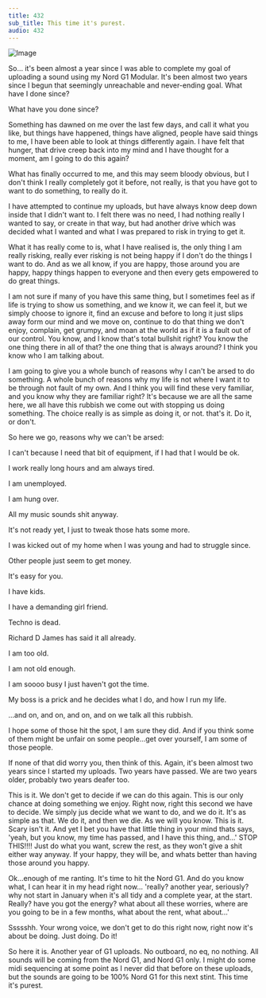 ```yaml
---
title: 432
sub_title: This time it's purest.
audio: 432
---
```


![Image](/assets/img/snd-432.png)

So… it's been almost a year since I was able to complete my goal of uploading a sound using my Nord G1 Modular. It's been almost two years since I begun that seemingly unreachable  and never-ending goal. What have I done since?

What have you done since?

Something has dawned on me over the last few days, and call it what you like, but things have happened, things have aligned, people have said things to me, I have been able to look at things differently again. I have felt that hunger, that drive creep back into my mind and I have thought for a moment, am I going to do this again?

What has finally occurred to me, and this may seem bloody obvious, but I don't think I really completely got it before, not really, is that you have got to want to do something, to really do it.

I have attempted to continue my uploads, but have always know deep down inside that I didn't want to. I felt there was no need, I had nothing really I wanted to say, or create in that way, but had another drive which was decided what I wanted and what I was prepared to risk in trying to get it. 

What it has really come to is, what I have realised is, the only thing I am really risking, really ever risking is not being happy if I don't do the things I want to do. And as we all know, if you are happy, those around you are happy, happy things happen to everyone and then every gets empowered to do great things.

I am not sure if many of you have this same thing, but I sometimes feel as if life is trying to show us something, and we know it, we can feel it, but we simply choose to ignore it, find an excuse and before to long it just slips away form our mind and we move on, continue to do that thing we don't enjoy, complain, get grumpy, and moan at the world as if it is a fault out of our control. You know, and I know that's total bullshit right? You know the one thing there in all of that? the one thing that is always around? I think you know who I am talking about.

I am going to give you a whole bunch of reasons why I can't be arsed to do something. A whole bunch of reasons why my life is not where I want it to be through not fault of my own. And I think you will find these very familiar, and you know why they are familiar right? It's because we are all the same here, we all have this rubbish we come out with stopping us doing something. The choice really is as simple as doing it, or not. that's it. Do it, or don't.

So here we go, reasons why we can't be arsed:

I can't because I need that bit of equipment, if I had that I would be ok.

I work really long hours and am always tired.

I am unemployed.

I am hung over.

All my music sounds shit anyway.

It's not ready yet, I just to tweak those hats some more.

I was kicked out of my home when I was young and had to struggle since.

Other people just seem to get money.

It's easy for you.

I have kids.

I have a demanding girl friend.

Techno is dead.

Richard D James has said it all already.

I am too old.

I am not old enough.

I am soooo busy I just haven't got the time.

My boss is a prick and he decides what I do, and how I run my life.

…and on, and on, and on, and on we talk all this rubbish.

I hope some of those hit the spot, I am sure they did. And if you think some of them might be unfair on some people…get over yourself, I am some of those people.

If none of that did worry you, then think of this. Again, it's been almost two years since I started my uploads. Two years have passed. We are two years older, probably two years deafer too.

This is it. We don't get to decide if we can do this again. This is our only chance at doing something we enjoy. Right now, right this second we have to decide. We simply jus decide what we want to do, and we do it. It's as simple as that. We do it, and then we die. As we will you know. This is it. Scary isn't it. And yet I bet you have that little thing in your mind thats says, 'yeah, but you know, my time has passed, and I have this thing, and…' STOP THIS!!!! Just do what you want, screw the rest, as they won't give a shit either way anyway. If your happy, they will be, and whats better than having those around you happy.

Ok…enough of me ranting. It's time to hit the Nord G1. And do you know what, I can hear it in my head right now… 'really? another year, seriously? why not start in January when it's all tidy and a complete year, at the start. Really? have you got the energy? what about all these worries, where are you going to be in a few months, what about the rent, what about…'

Ssssshh. Your wrong voice, we don't get to do this right now, right now it's about be doing. Just doing. Do it!

So here it is. Another year of G1 uploads. No outboard, no eq, no nothing. All sounds will be coming from the Nord G1, and Nord G1 only. I might do some midi sequencing at some point as I never did that before on these uploads, but the sounds are going to be 100% Nord G1 for this next stint. This time it's purest.